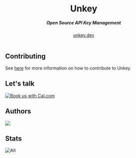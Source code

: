 <div align="center">
    <h1 align="center">Unkey</h1>
    <h5>Open Source API Key Management</h5>
</div>

<div align="center">
  <a href="https://unkey.dev">unkey.dev</a>
</div>
<br/>


## Contributing

See [here](./.github/CONTRIBUTING.md) for more information on how to contribute to Unkey.


## Let's talk
<a href="https://cal.com/team/unkey/unkey-chat??utm_source=banner"><img alt="Book us with Cal.com" src="https://cal.com/book-with-cal-dark.svg" /></a>
## Authors

<a href="https://github.com/unkeyed/unkey/graphs/contributors">
  <img src="https://contrib.rocks/image?repo=unkeyed/unkey" />
</a>

## Stats

![Alt](https://repobeats.axiom.co/api/embed/7fffcb5e94fd0a27b9c4d6ffe2d7e3261da2d0e4.svg "Repobeats analytics image")


